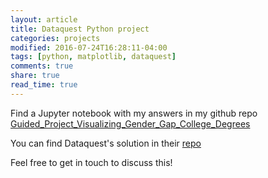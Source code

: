 ```yaml
---
layout: article
title: Dataquest Python project
categories: projects
modified: 2016-07-24T16:28:11-04:00
tags: [python, matplotlib, dataquest]
comments: true
share: true
read_time: true
---
```



Find a Jupyter notebook with my answers in my github repo [Guided_Project_Visualizing_Gender_Gap_College_Degrees](https://github.com/nahusznaj/Guided_Project_Visualizing_Gender_Gap_College_Degrees)

You can find Dataquest's solution in their [repo]( https://github.com/dataquestio/solutions/blob/master/Mission149Solutions.ipynb)

Feel free to get in touch to discuss this!
